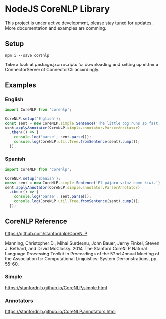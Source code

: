 # NodeJS CoreNLP Library

This project is under active development, please stay tuned for updates.  More documentation and examples are comming.

## Setup

```
npm i --save corenlp
```

Take a look at package.json scripts for downloading and setting up either a ConnectorServer ot ConnectorCli accordingly.

## Examples

### English

```javascript
import CoreNLP from 'corenlp';

CoreNLP.setup('English');
const sent = new CoreNLP.simple.Sentence('The little dog runs so fast.');
sent.applyAnnotator(CoreNLP.simple.annotator.ParserAnnotator)
  .then(() => {
    console.log('parse', sent.parse());
    console.log(CoreNLP.util.Tree.fromSentence(sent).dump());
  });
```

### Spanish

```javascript
import CoreNLP from 'corenlp';

CoreNLP.setup('Spanish');
const sent = new CoreNLP.simple.Sentence('El pájaro veloz come kiwi.');
sent.applyAnnotator(CoreNLP.simple.annotator.ParserAnnotator)
  .then(() => {
    console.log('parse', sent.parse());
    console.log(CoreNLP.util.Tree.fromSentence(sent).dump());
  });
```

## CoreNLP Reference

https://github.com/stanfordnlp/CoreNLP

Manning, Christopher D., Mihai Surdeanu, John Bauer, Jenny Finkel, Steven J. Bethard, and David McClosky. 2014. The Stanford CoreNLP Natural Language Processing Toolkit In Proceedings of the 52nd Annual Meeting of the Association for Computational Linguistics: System Demonstrations, pp. 55-60.

### Simple

https://stanfordnlp.github.io/CoreNLP/simple.html

### Annotators

https://stanfordnlp.github.io/CoreNLP/annotators.html

